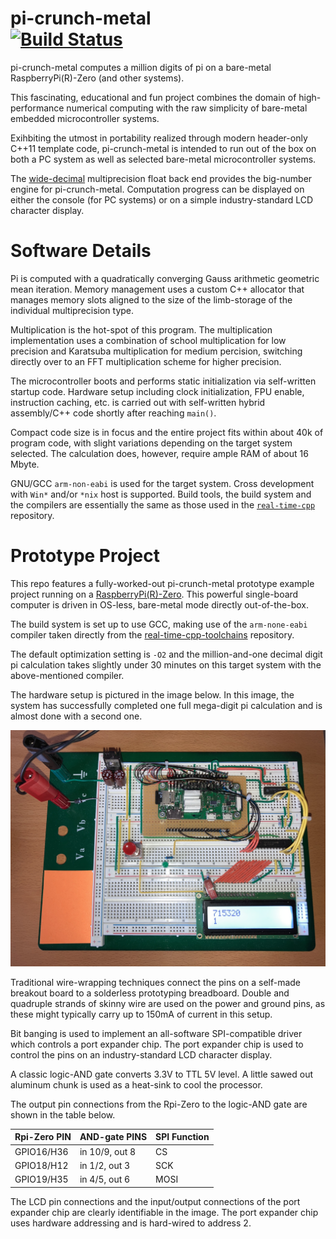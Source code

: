 pi-crunch-metal\
[![Build Status](https://github.com/ckormanyos/pi-crunch-metal/actions/workflows/pi-crunch-metal.yml/badge.svg)](https://github.com/ckormanyos/pi-crunch-metal/actions)
==================

pi-crunch-metal computes a million digits of pi
on a bare-metal RaspberryPi(R)-Zero (and other systems).

This fascinating, educational and fun project combines the domain
of high-performance numerical computing with the raw simplicity of
bare-metal embedded microcontroller systems.

Exihbiting the utmost in portability realized through modern header-only C++11
template code, pi-crunch-metal is intended to run out of the box on both
a PC system as well as selected bare-metal microcontroller systems.

The [wide-decimal](https://github.com/ckormanyos/wide-decimal) multiprecision
float back end provides the big-number engine for pi-crunch-metal.
Computation progress can be displayed on either the console (for PC systems)
or on a simple industry-standard LCD character display.

# Software Details

Pi is computed with a quadratically converging Gauss arithmetic geometric mean
iteration. Memory management uses a custom C++ allocator that manages
memory slots aligned to the size of the limb-storage of the individual
multiprecision type.

Multiplication is the hot-spot of this program. The multiplication
implementation uses a combination of school multiplication for low
precision and Karatsuba multiplication for medium percision,
switching directly over to an FFT multiplication scheme
for higher precision.

The microcontroller boots and performs static initialization via self-written
startup code. Hardware setup including clock initialization,
FPU enable, instruction caching, etc. is carried out with self-written
hybrid assembly/C++ code shortly after reaching `main()`.

Compact code size is in focus and the entire project fits within about 40k
of program code, with slight variations depending on the target system selected.
The calculation does, however, require ample RAM of about 16 Mbyte.

GNU/GCC `arm-non-eabi` is used for the target system.
Cross development with `Win*` and/or `*nix` host is
supported. Build tools, the build system and the compilers
are essentially the same as those used in the
[`real-time-cpp`](https://github.com/ckormanyos/real-time-cpp)
repository.

# Prototype Project

This repo features a fully-worked-out pi-crunch-metal prototype example project
running on a
[RaspberryPi(R)-Zero](https://www.raspberrypi.org/products/raspberry-pi-zero).
This powerful single-board computer is driven in OS-less, bare-metal mode
directly out-of-the-box.

The build system is set up to use GCC, making use of the `arm-none-eabi`
compiler taken directly from the
[real-time-cpp-toolchains](https://github.com/ckormanyos/real-time-cpp-toolchains)
repository.

The default optimization setting is `-O2` and the million-and-one
decimal digit pi calculation takes slightly under 30 minutes
on this target system with the above-mentioned compiler.

The hardware setup is pictured in the image below.
In this image, the system has successfully completed one full
mega-digit pi calculation and is almost done with a second one.

![](./images/pi_crunch_rpi_zero.jpg)

Traditional wire-wrapping techniques connect the pins on a self-made
breakout board to a solderless prototyping breadboard.
Double and quadruple strands of skinny wire are used on the
power and ground pins, as these might typically carry up to 150mA
of current in this setup.

Bit banging is used to implement an all-software SPI-compatible
driver which controls a port expander chip. The port
expander chip is used to control the pins on an industry-standard
LCD character display.

A classic logic-AND gate converts 3.3V to TTL 5V level.
A little sawed out aluminum chunk is used as a heat-sink to cool
the processor.

The output pin connections from the Rpi-Zero to the logic-AND gate
are shown in the table below.

| Rpi-Zero PIN  | AND-gate PINS   | SPI Function  |
| ------------- | --------------- | ------------- |
| GPIO16/H36    | in 10/9, out 8  | CS            |
| GPIO18/H12    | in 1/2, out 3   | SCK           |
| GPIO19/H35    | in 4/5, out 6   | MOSI          |

The LCD pin connections and the
input/output connections of the port expander chip are clearly
identifiable in the image. The port expander chip uses
hardware addressing and is hard-wired to address 2.
